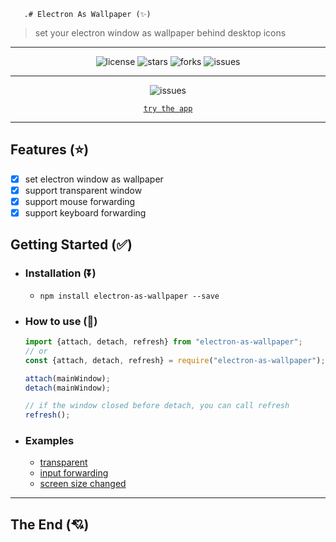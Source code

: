        .# Electron As Wallpaper (✨)

> set your electron window as wallpaper behind desktop icons
---

<div align="center">

![license](https://badgen.net/badge/license/MIT/blue)
![stars](https://badgen.net/npm/v/electron-as-wallpaper)
![forks](https://badgen.net/npm/dw/electron-as-wallpaper)
![issues](https://badgen.net/github/issues/meslzy/electron-as-wallpaper)

</div>

---

<div align="center">

![issues](assets/app.gif)

<a href="https://github.com/meslzy/electron-as-wallpaper/releases/tag/v1.0">`try the app`</a>

</div>

---

## Features (⭐)

- [x] set electron window as wallpaper
- [x] support transparent window
- [x] support mouse forwarding
- [x] support keyboard forwarding

## Getting Started (✅)

- ### Installation (⏬)
	- `npm install electron-as-wallpaper --save`

- ### How to use (🌠)
  ```js
  import {attach, detach, refresh} from "electron-as-wallpaper";
  // or
  const {attach, detach, refresh} = require("electron-as-wallpaper");
  
  attach(mainWindow);
  detach(mainWindow);
  
  // if the window closed before detach, you can call refresh
  refresh();
  ```

- ### Examples
	- [transparent](test/transparent/index.js)
	- [input forwarding](test/set-wallpaper/index.js)
	- [screen size changed](test/screen-size-changed/index.js)

---

## The End (💘)

